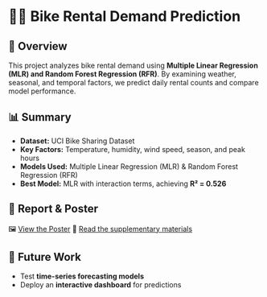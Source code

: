 # 🚴‍♂️ Bike Rental Demand Prediction  

## 📌 Overview  
This project analyzes bike rental demand using **Multiple Linear Regression (MLR) and Random Forest Regression (RFR)**. By examining weather, seasonal, and temporal factors, we predict daily rental counts and compare model performance.  

## 📊 Summary  
- **Dataset:** UCI Bike Sharing Dataset  
- **Key Factors:** Temperature, humidity, wind speed, season, and peak hours  
- **Models Used:** Multiple Linear Regression (MLR) & Random Forest Regression (RFR)  
- **Best Model:** MLR with interaction terms, achieving **R² = 0.526**  

## 📜 Report & Poster  
🖼️ [View the Poster](reports/Bike_Rental_Poster.pdf)
🔗 [Read the supplementary materials](Supplementary%materials.pdf)  

## 🚀 Future Work  
- Test **time-series forecasting models**  
- Deploy an **interactive dashboard** for predictions  
